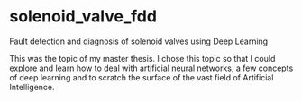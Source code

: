 # solenoid_valve_fdd
Fault detection and diagnosis of solenoid valves using Deep Learning

This was the topic of my master thesis. I chose this topic so that I could explore and learn how to deal with artificial neural networks, a few concepts of deep learning and to scratch the surface of the vast field of Artificial Intelligence. 
